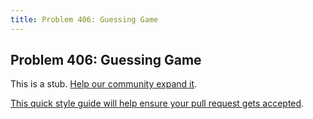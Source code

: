 ```yaml
---
title: Problem 406: Guessing Game
---
```

## Problem 406: Guessing Game

This is a stub. <a href='https://github.com/freecodecamp/guides/tree/master/src/pages/certifications/coding-interview-prep/project-euler/problem-406-guessing-game/index.md' target='_blank' rel='nofollow'>Help our community expand it</a>.

<a href='https://github.com/freecodecamp/guides/blob/master/README.md' target='_blank' rel='nofollow'>This quick style guide will help ensure your pull request gets accepted</a>.

<!-- The article goes here, in GitHub-flavored Markdown. Feel free to add YouTube videos, images, and CodePen/JSBin embeds  -->
